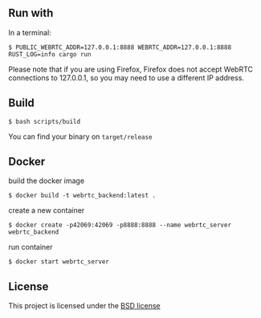 ## Run with

In a terminal: 

```
$ PUBLIC_WEBRTC_ADDR=127.0.0.1:8888 WEBRTC_ADDR=127.0.0.1:8888 RUST_LOG=info cargo run
```

Please note that if you are using Firefox, Firefox does not accept WebRTC
connections to 127.0.0.1, so you may need to use a different IP address.

## Build

```
$ bash scripts/build
```

You can find your binary on `target/release`

## Docker

build the docker image

```
$ docker build -t webrtc_backend:latest .
```

create a new container

```
$ docker create -p42069:42069 -p8888:8888 --name webrtc_server webrtc_backend
```

run container

```
$ docker start webrtc_server
```

## License

This project is licensed under the [BSD license](LICENSE)